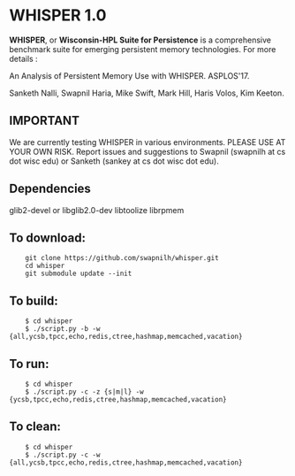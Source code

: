 # WHISPER 1.0

**WHISPER**, or **Wisconsin-HPL Suite for Persistence** is a comprehensive benchmark
suite for emerging persistent memory technologies. For more details :

An Analysis of Persistent Memory Use with WHISPER. ASPLOS'17.

Sanketh Nalli, Swapnil Haria, Mike Swift, Mark Hill, Haris Volos, Kim Keeton.


## IMPORTANT
We are currently testing WHISPER in various environments.
PLEASE USE AT YOUR OWN RISK.
Report issues and suggestions to Swapnil (swapnilh at cs dot wisc edu) or Sanketh (sankey
at cs dot wisc dot edu). 

## Dependencies
glib2-devel or libglib2.0-dev
libtoolize
librpmem

## To download: 
~~~
    git clone https://github.com/swapnilh/whisper.git
    cd whisper
    git submodule update --init
~~~

## To build:
~~~
	$ cd whisper
	$ ./script.py -b -w {all,ycsb,tpcc,echo,redis,ctree,hashmap,memcached,vacation}
~~~

## To run:
~~~
	$ cd whisper
	$ ./script.py -c -z {s|m|l} -w {ycsb,tpcc,echo,redis,ctree,hashmap,memcached,vacation}
~~~

## To clean:
~~~
	$ cd whisper
	$ ./script.py -c -w {all,ycsb,tpcc,echo,redis,ctree,hashmap,memcached,vacation}
~~~

